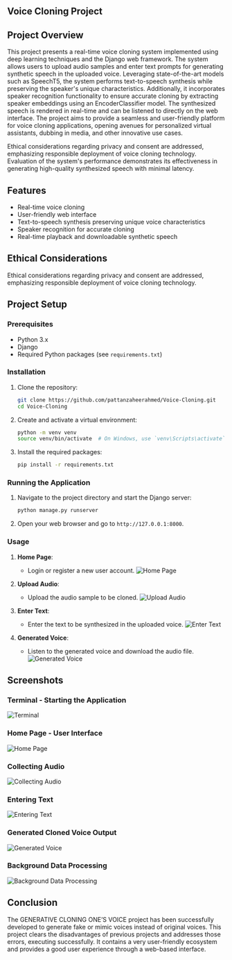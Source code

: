 ## Voice Cloning Project

## Project Overview

This project presents a real-time voice cloning system implemented using deep learning techniques and the Django web framework. The system allows users to upload audio samples and enter text prompts for generating synthetic speech in the uploaded voice. Leveraging state-of-the-art models such as SpeechT5, the system performs text-to-speech synthesis while preserving the speaker's unique characteristics. Additionally, it incorporates speaker recognition functionality to ensure accurate cloning by extracting speaker embeddings using an EncoderClassifier model. The synthesized speech is rendered in real-time and can be listened to directly on the web interface. The project aims to provide a seamless and user-friendly platform for voice cloning applications, opening avenues for personalized virtual assistants, dubbing in media, and other innovative use cases.

Ethical considerations regarding privacy and consent are addressed, emphasizing responsible deployment of voice cloning technology. Evaluation of the system's performance demonstrates its effectiveness in generating high-quality synthesized speech with minimal latency.

## Features

- Real-time voice cloning
- User-friendly web interface
- Text-to-speech synthesis preserving unique voice characteristics
- Speaker recognition for accurate cloning
- Real-time playback and downloadable synthetic speech

## Ethical Considerations

Ethical considerations regarding privacy and consent are addressed, emphasizing responsible deployment of voice cloning technology.

## Project Setup

### Prerequisites

- Python 3.x
- Django
- Required Python packages (see `requirements.txt`)

### Installation

1. Clone the repository:
    ```bash
    git clone https://github.com/pattanzaheerahmed/Voice-Cloning.git
    cd Voice-Cloning
    ```

2. Create and activate a virtual environment:
    ```bash
    python -m venv venv
    source venv/bin/activate  # On Windows, use `venv\Scripts\activate`
    ```

3. Install the required packages:
    ```bash
    pip install -r requirements.txt
    ```

### Running the Application

1. Navigate to the project directory and start the Django server:
    ```bash
    python manage.py runserver
    ```

2. Open your web browser and go to `http://127.0.0.1:8000`.

### Usage

1. **Home Page**: 
    - Login or register a new user account.
    ![Home Page](screenshots/home_page.png)

2. **Upload Audio**: 
    - Upload the audio sample to be cloned.
    ![Upload Audio](screenshots/upload_audio.png)

3. **Enter Text**: 
    - Enter the text to be synthesized in the uploaded voice.
    ![Enter Text](screenshots/enter_text.png)

4. **Generated Voice**: 
    - Listen to the generated voice and download the audio file.
    ![Generated Voice](screenshots/generated_voice.png)

## Screenshots

### Terminal - Starting the Application
![Terminal](screenshots/terminal.png)

### Home Page - User Interface
![Home Page](screenshots/home_page.png)

### Collecting Audio
![Collecting Audio](screenshots/collecting_audio.png)

### Entering Text
![Entering Text](screenshots/enter_text.png)

### Generated Cloned Voice Output
![Generated Voice](screenshots/generated_voice.png)

### Background Data Processing
![Background Data Processing](screenshots/background_data_processing.png)

## Conclusion

The GENERATIVE CLONING ONE’S VOICE project has been successfully developed to generate fake or mimic voices instead of original voices. This project clears the disadvantages of previous projects and addresses those errors, executing successfully. It contains a very user-friendly ecosystem and provides a good user experience through a web-based interface.
